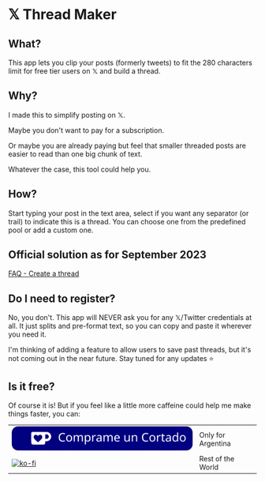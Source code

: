 # 𝕏 Thread Maker

## What?

This app lets you clip your posts (formerly tweets) to fit the 280 characters limit for free tier users on 𝕏 and build a thread.

## Why?

I made this to simplify posting on 𝕏.

Maybe you don't want to pay for a subscription.

Or maybe you are already paying but feel that smaller threaded posts are easier to read than one big chunk of text.

Whatever the case, this tool could help you.

## How?

Start typing your post in the text area, select if you want any separator (or trail) to indicate this is a thread. You can choose one from the predefined pool or add a custom one.

## Official solution as for September 2023

[FAQ - Create a thread](https://help.twitter.com/en/using-x/create-a-thread)

## Do I need to register?

No, you don't. This app will NEVER ask you for any 𝕏/Twitter credentials at all. It just splits and pre-format text, so you can copy and paste it wherever you need it.

I'm thinking of adding a feature to allow users to save past threads, but it's not coming out in the near future. Stay tuned for any updates ⭐

## Is it free?

Of course it is! But if you feel like a little more caffeine could help me make things faster, you can:

|||
|-|-|
|[![ARS $1000 - MercadoPago](/assets/img/githubbutton_sm_cortadito.svg)](https://mpago.la/2Tww49g)|Only for Argentina|
|[![ko-fi](https://ko-fi.com/img/githubbutton_sm.svg)](https://ko-fi.com/Y8Y3PK5HP)|Rest of the World|
